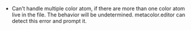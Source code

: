 - Can't handle multiple color atom, if there are more than one color atom live in the
  file. The behavior will be undetermined. metacolor.editor can detect this error and
  prompt it.